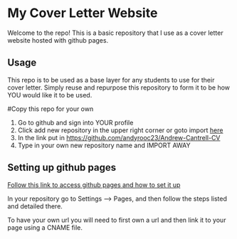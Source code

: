 # My Cover Letter Website

Welcome to the repo! This is a basic repository that I use as
a cover letter website hosted with github pages.

## Usage
This repo is to be used as a base layer for any students to use
for their cover letter.
Simply reuse and repurpose this repository to form it to be how
YOU would like it to be used.

<!---
[pip](https://pip.pypa.io/en/stable/) to use hyperlink
-->

#Copy this repo for your own
1. Go to github and sign into YOUR profile
2. Click add new repository in the upper right corner or goto import [here](https://github.com/new/import)
3. In the link put in https://github.com/andyrooc23/Andrew-Cantrell-CV
4. Type in your own new repository name and IMPORT AWAY

 ## Setting up github pages
[Follow this link to access github pages and how to set it up](https://pages.github.com/)

In your repository go to Settings --> Pages, and then follow the steps listed and detailed there.

To have your own url you will need to first own a url and then link it to your page using a CNAME file.

